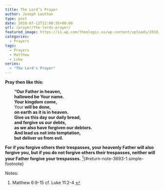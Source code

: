 ```yaml
---
title: The Lord’s Prayer
author: Joseph Louthan
type: post
date: 2018-07-12T12:00:55+00:00
url: /prayer/the-lords-prayer/
featured_image: https://i1.wp.com/theologic.us/wp-content/uploads/2018/07/ManPrayingForCityHD-1344-x-756-.jpg?resize=825%2C510
categories:
  - Prayers
tags:
  - Prayers
  - Matthew
  - Luke
series:
  - "The Lord's Prayer"
---
```

**Pray then like this:**

<p style="padding-left: 30px;">
  <strong>“Our Father in heaven,</strong><br /> <strong>hallowed be Your name.</strong><br /> <strong>Your kingdom come,</strong><br /> Your<strong> will be done,</strong><br /> <strong>on earth as it is in heaven.</strong><br /> <strong>Give us this day our daily bread,</strong><br /> <strong>and forgive us our debts,</strong><br /> <strong>as we also have forgiven our debtors.</strong><br /> <strong>And lead us not into temptation,</strong><br /> <strong>but deliver us from evil.</strong>
</p>

**For if you forgive others their trespasses, your heavenly Father will also forgive you, but if you do not forgive others their trespasses, neither will your Father forgive your trespasses.** [<sup>1</sup>][1]{#return-note-3693-1.simple-footnote}

<div class="simple-footnotes">
  <p class="notes">
    Notes:
  </p>
  
  <ol>
    <li id="note-3693-1">
      Matthew 6:9-15 cf. Luke 11:2-4 <a href="#return-note-3693-1">&#8617;</a>
    </li>
  </ol>
</div>

 [1]: #note-3693-1 "Matthew 6:9-15 cf. Luke 11:2-4"